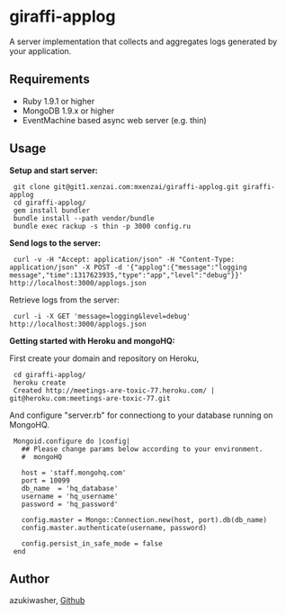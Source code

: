 giraffi-applog
============

A server implementation that collects and aggregates logs generated
by your application. 

Requirements
---------------

* Ruby 1.9.1 or higher
* MongoDB 1.9.x or higher
* EventMachine based async web server (e.g. thin)

Usage
---------------

__Setup and start server:__

     git clone git@git1.xenzai.com:mxenzai/giraffi-applog.git giraffi-applog 
     cd giraffi-applog/
     gem install bundler
     bundle install --path vendor/bundle
     bundle exec rackup -s thin -p 3000 config.ru

__Send logs to the server:__

     curl -v -H "Accept: application/json" -H "Content-Type: application/json" -X POST -d '{"applog":{"message":"logging message","time":1317623935,"type":"app","level":"debug"}}' http://localhost:3000/applogs.json

Retrieve logs from the server:

     curl -i -X GET 'message=logging&level=debug' http://localhost:3000/applogs.json

__Getting started with Heroku and mongoHQ:__

First create your domain and repository on Heroku,  

     cd giraffi-applog/
     heroku create
     Created http://meetings-are-toxic-77.heroku.com/ | git@heroku.com:meetings-are-toxic-77.git      

And configure "server.rb" for connectiong to your database running on MongoHQ.

     Mongoid.configure do |config|
       ## Please change params below according to your environment.
       #  mongoHQ

       host = 'staff.mongohq.com'    
       port = 10099
       db_name  = 'hq_database'
       username = 'hq_username'
       password = 'hq_password'

       config.master = Mongo::Connection.new(host, port).db(db_name)
       config.master.authenticate(username, password)

       config.persist_in_safe_mode = false  
     end


Author
---------------
azukiwasher, [Github](https://github.com/azukiwasher)
